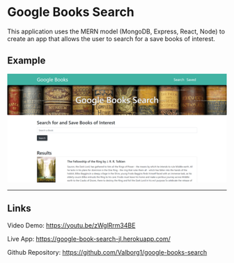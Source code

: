 # Google Books Search

This application uses the MERN model (MongoDB, Express, React, Node) to create an app that allows the user to search for a save books of interest.

## Example

![overview](./client/public/images/google_books_overview.png)

---
## Links

Video Demo: https://youtu.be/zWglRrm34BE

Live App: https://google-book-search-jl.herokuapp.com/

Github Repository: https://github.com/Valborg1/google-books-search